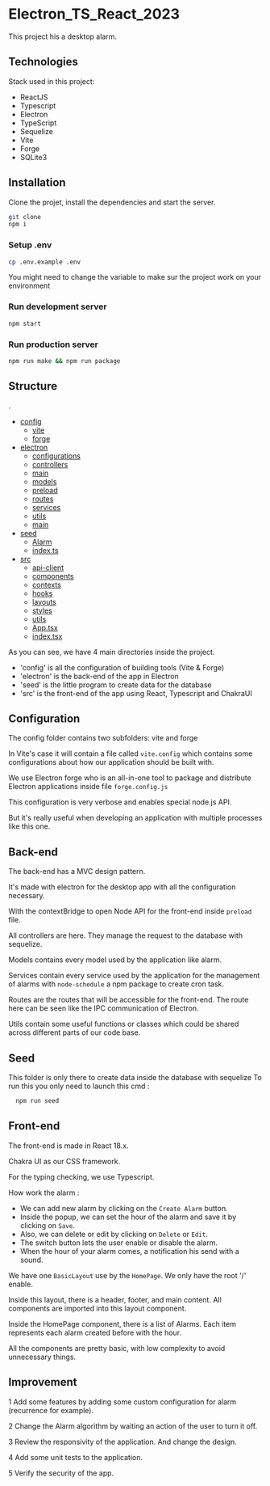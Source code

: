 # Electron_TS_React_2023

This project his a desktop alarm.

## Technologies

Stack used in this project:

- ReactJS
- Typescript
- Electron
- TypeScript
- Sequelize
- Vite
- Forge
- SQLite3

## Installation

Clone the projet, install the dependencies and start the server.

```sh
git clone 
npm i
```

### Setup .env

```sh
cp .env.example .env
```

You might need to change the variable to make sur the project work on your environment

### Run development server

```sh
npm start
```

### Run production server

```sh
npm run make && npm run package
```

## Structure

.
 * [config](./config)
   * [vite](./config/vite)
   * [forge](./config/forge)
 * [electron](./electron)
   * [configurations](./electron/configurations)
   * [controllers](./electron/controllers)
   * [main](./electron/main)
   * [models](./electron/models)
   * [preload](./electron/preload)
   * [routes](./electron/routes)
   * [services](./electron/services)
   * [utils](./electron/utils)
   * [main](./electron/main.ts)
 * [seed](./seed)
   * [Alarm](./seed/Alarm)
   * [index.ts](./seed/index)
 * [src](./src)
   * [api-client](./src/api-client)
   * [components](./src/components)
   * [contexts](./src/contexts)
   * [hooks](./src/hooks)
   * [layouts](./src/layouts)
   * [styles](./src/styles)
   * [utils](./src/utils)
   * [App.tsx](./src/App.tsx)
   * [index.tsx](./src/index.tsx)

As you can see, we have 4 main directories inside the project.

- 'config' is all the configuration of building tools (Vite & Forge)
- 'electron' is the back-end of the app in Electron
- 'seed' is the little program to create data for the database
- 'src' is the front-end of the app using React, Typescript and ChakraUI

## Configuration

The config folder contains two subfolders: vite and forge

In Vite's case it will contain a file called `vite.config` which contains some configurations about how our application should be built with.

We use Electron forge who is an all-in-one tool to package and distribute Electron applications inside file `forge.config.js`

This configuration is very verbose and enables special node.js API.

But it's really useful when developing an application with multiple processes like this one.

## Back-end

The back-end has a MVC design pattern.

It's made with electron for the desktop app with all the configuration necessary.

With the contextBridge to open Node API for the front-end inside `preload` file.

All controllers are here. They manage the request to the database with sequelize.

Models contains every model used by the application like alarm.

Services contain every service used by the application for the management of alarms with `node-schedule`
a npm package to create cron task.

Routes are the routes that will be accessible for the front-end. The route here can be seen
like the IPC communication of Electron.

Utils contain some useful functions or classes which could be shared across different parts of our code base.

## Seed

This folder is only there to create data inside the database with sequelize
To run this you only need to launch this cmd :

```sh
  npm run seed
```

## Front-end

The front-end is made in React 18.x.

Chakra UI as our CSS framework.

For the typing checking, we use Typescript.

How work the alarm :

- We can add new alarm by clicking on the `Create Alarm` button.
- Inside the popup, we can set the hour of the alarm and save it by clicking on `Save`.
- Also, we can delete or edit by clicking on `Delete` or `Edit`.
- The switch button lets the user enable or disable the alarm.
- When the hour of your alarm comes, a notification his send with a sound.

We have one `BasicLayout` use by the `HomePage`. We only have the root '/' enable.

Inside this layout, there is a header, footer, and main content. All components are imported into this layout component.

Inside the HomePage component, there is a list of Alarms. Each item represents each alarm created before with the hour.

All the components are pretty basic, with low complexity to avoid unnecessary things.

## Improvement

1 Add some features by adding some custom configuration for alarm (recurrence for example).

2 Change the Alarm algorithm by waiting an action of the user to turn it off.

3 Review the responsivity of the application. And change the design.

4 Add some unit tests to the application.

5 Verify the security of the app.

